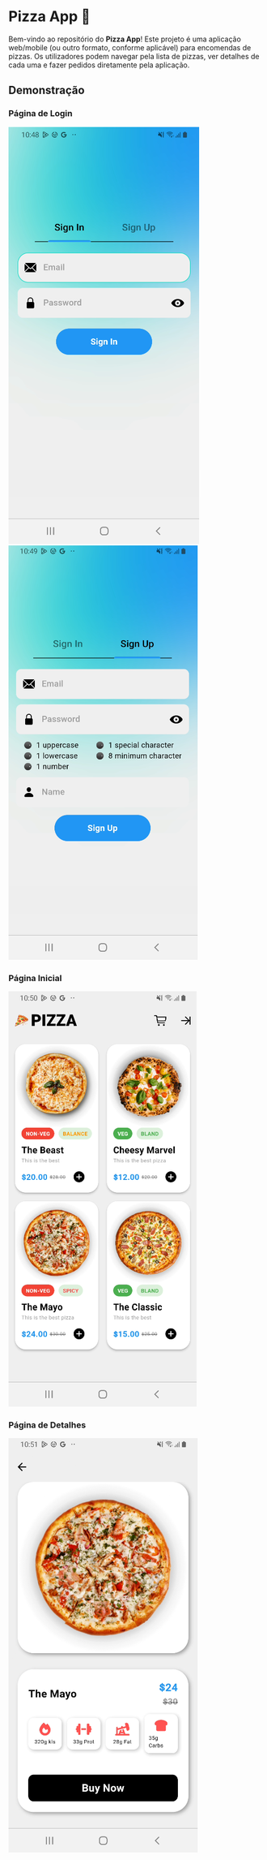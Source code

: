 
# Pizza App 🍕

Bem-vindo ao repositório do **Pizza App**! Este projeto é uma aplicação web/mobile (ou outro formato, conforme aplicável) para encomendas de pizzas. Os utilizadores podem navegar pela lista de pizzas, ver detalhes de cada uma e fazer pedidos diretamente pela aplicação.

## Demonstração

### Página de Login
![Página de Sign In](calc_flutter/assets/sign_in.png)
![Página de Sign Up](calc_flutter/assets/sign_up.png)

### Página Inicial
![Página Inicial](calc_flutter/assets/initial_page.PNG)

### Página de Detalhes
![Página de Detalhes](calc_flutter/assets/details_page.PNG)
